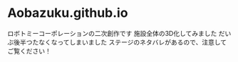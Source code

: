 # Aobazuku.github.io
ロボトミーコーポレーションの二次創作です
施設全体の3D化してみました
だいぶ後半つたなくなってしまいました
ステージのネタバレがあるので、注意してご覧ください！
